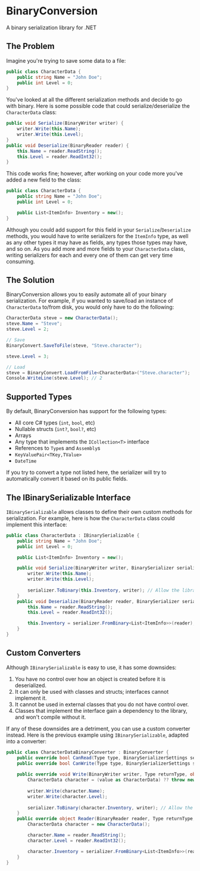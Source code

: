 # BinaryConversion

A binary serialization library for .NET

## The Problem

Imagine you're trying to save some data to a file:

```cs
public class CharacterData {
	public string Name = "John Doe";
	public int Level = 0;
}
```

You've looked at all the different serialization methods and decide to go with binary. Here is some possible code that could serialize/deserialize the `CharacterData` class:

```cs
public void Serialize(BinaryWriter writer) {
	writer.Write(this.Name);
	writer.Write(this.Level);
}
public void Deserialize(BinaryReader reader) {
	this.Name = reader.ReadString();
	this.Level = reader.ReadInt32();
}
```

This code works fine; however, after working on your code more you've added a new field to the class:

```cs
public class CharacterData {
	public string Name = "John Doe";
	public int Level = 0;

	public List<ItemInfo> Inventory = new();
}
```

Although you could add support for this field in your `Serialize`/`Deserialize` methods, you would have to write serializers for the `ItemInfo` type, as well as any other types it may have as fields, any types those types may have, and so on.
As you add more and more fields to your `CharacterData` class, writing serializers for each and every one of them can get very time consuming.

## The Solution

BinaryConversion allows you to easily automate all of your binary serialization. For example, if you wanted to save/load an instance of `CharacterData` to/from disk, you would only have to do the following:

```cs
CharacterData steve = new CharacterData();
steve.Name = "Steve";
steve.Level = 2;

// Save
BinaryConvert.SaveToFile(steve, "Steve.character");

steve.Level = 3;

// Load
steve = BinaryConvert.LoadFromFile<CharacterData>("Steve.character");
Console.WriteLine(steve.Level); // 2
```

## Supported Types

By default, BinaryConversion has support for the following types:

* All core C# types (`int`, `bool`, etc)
* Nullable structs (`int?`, `bool?`, etc)
* Arrays
* Any type that implements the `ICollection<T>` interface
* References to `Type`s and `Assembly`s
* `KeyValuePair<TKey,TValue>`
* `DateTime`

If you try to convert a type not listed here, the serializer will try to automatically convert it based on its public fields.

## The IBinarySerializable Interface

`IBinarySerializable` allows classes to define their own custom methods for serialization. For example, here is how the `CharacterData` class could implement this interface:

```cs
public class CharacterData : IBinarySerializable {
	public string Name = "John Doe";
	public int Level = 0;

	public List<ItemInfo> Inventory = new();

	public void Serialize(BinaryWriter writer, BinarySerializer serializer) {
		writer.Write(this.Name);
		writer.Write(this.Level);
		
		serializer.ToBinary(this.Inventory, writer); // Allow the library to automatically convert the Inventory collection.
	}
	public void Deserialize(BinaryReader reader, BinarySerializer serializer) {
		this.Name = reader.ReadString();
		this.Level = reader.ReadInt32();

		this.Inventory = serializer.FromBinary<List<ItemInfo>>(reader);
	}
}
```

## Custom Converters

Although `IBinarySerializable` is easy to use, it has some downsides:

1. You have no control over how an object is created before it is deserialized.
2. It can only be used with classes and structs; interfaces cannot implement it.
3. It cannot be used in external classes that you do not have control over.
4. Classes that implement the interface gain a dependency to the library, and won't compile without it.

If any of these downsides are a detriment, you can use a custom converter instead. Here is the previous example using `IBinarySerializable`, adapted into a converter:

```cs
public class CharacterDataBinaryConverter : BinaryConverter {
	public override bool CanRead(Type type, BinarySerializerSettings settings) => type == typeof(CharacterDataBinaryConverter);
	public override bool CanWrite(Type type, BinarySerializerSettings settings) => type == typeof(CharacterDataBinaryConverter);
	
	public override void Write(BinaryWriter writer, Type returnType, object? value, BinarySerializer serializer) {
		CharacterData character = (value as CharacterData) ?? throw new Exception("Value is not a CharacterData.");
		
		writer.Write(character.Name);
		writer.Write(character.Level);
		
		serializer.ToBinary(character.Inventory, writer); // Allow the library to automatically convert the Inventory collection.
	}
	public override object Reader(BinaryReader reader, Type returnType, BinarySerializer serializer) {
		CharacterData character = new CharacterData();

		character.Name = reader.ReadString();
		character.Level = reader.ReadInt32();

		character.Inventory = serializer.FromBinary<List<ItemInfo>>(reader);
	}
}
```